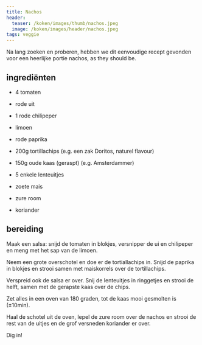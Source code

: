 ```yaml
---
title: Nachos
header:
  teaser: /koken/images/thumb/nachos.jpeg
  image: /koken/images/header/nachos.jpeg
tags: veggie
---
```


Na lang zoeken en proberen, hebben we dit eenvoudige recept gevonden voor een heerlijke portie nachos, as they should be.

## ingrediënten

* 4 tomaten
* rode uit
* 1 rode chilipeper
* limoen

* rode paprika
* 200g tortillachips (e.g. een zak Doritos, naturel flavour)
* 150g oude kaas (geraspt) (e.g. Amsterdammer)
* 5 enkele lenteuitjes
* zoete mais
* zure room
* koriander

## bereiding

Maak een salsa: snijd de tomaten in blokjes, versnipper de ui en chilipeper en meng met het sap van de limoen.

Neem een grote overschotel en doe er de tortiallachips in. Snijd de paprika in blokjes en strooi samen met maiskorrels over de tortillachips.

Verspreid ook de salsa er over. Snij de lenteuitjes in ringgetjes en strooi de helft, samen met de gerapste kaas over de chips.

Zet alles in een oven van 180 graden, tot de kaas mooi gesmolten is (±10min).

Haal de schotel uit de oven, lepel de zure room over de nachos en strooi de rest van de uitjes en de grof versneden koriander er over.

Dig in!

